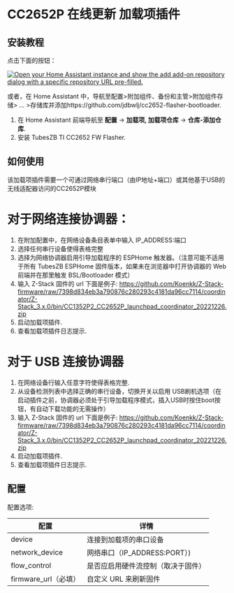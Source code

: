 # CC2652P 在线更新 加载项插件

## 安装教程

点击下面的按钮：

[![Open your Home Assistant instance and show the add add-on repository dialog with a specific repository URL pre-filled.](https://my.home-assistant.io/badges/supervisor_add_addon_repository.svg)](https://my.home-assistant.io/redirect/supervisor_add_addon_repository/?repository_url=https://github.com/jdbwlj/cc2652-flasher-bootloader)

或者，在 Home Assistant 中，导航至配置>附加组件、备份和主管>附加组件存储> ... >存储库并添加https://github.com/jdbwlj/cc2652-flasher-bootloader.

1. 在 Home Assistant 前端导航至 **配置** -> **加载项, 加载项仓库** -> **仓库-添加仓库**.
2. 安装 TubesZB TI CC2652 FW Flasher.

## 如何使用

该加载项插件需要一个可通过网络串行端口（由IP地址+端口）或其他基于USB的无线适配器访问的CC2652P模块

# 对于网络连接协调器：
1. 在附加配置中，在网络设备条目表单中输入 IP_ADDRESS:端口
2. 选择任何串行设备使得表格完整
3. 选择为网络协调器启用引导加载程序的 ESPHome 触发器。（注意可能不适用于所有 TubesZB ESPHome 固件版本，如果未在浏览器中打开协调器的 Web 前端并在那里触发 BSL/Bootloader 模式）
4. 输入 Z-Stack 固件的 url 下面是例子:
   https://github.com/Koenkk/Z-Stack-firmware/raw/7398d834eb3a790876c280293c4181da96cc7114/coordinator/Z-Stack_3.x.0/bin/CC1352P2_CC2652P_launchpad_coordinator_20221226.zip
5. 启动加载项插件.
6. 查看加载项插件日志提示.

# 对于 USB 连接协调器
1. 在网络设备行输入任意字符使得表格完整.
2. 从设备检测列表中选择正确的串行设备，切换开关以启用 USB刷机选项（在启动插件之前，协调器必须处于引导加载程序模式，插入USB时按住boot按钮，有自动下载功能的无需操作）
3. 输入 Z-Stack 固件的 url 下面是例子:
   https://github.com/Koenkk/Z-Stack-firmware/raw/7398d834eb3a790876c280293c4181da96cc7114/coordinator/Z-Stack_3.x.0/bin/CC1352P2_CC2652P_launchpad_coordinator_20221226.zip
4. 启动加载项插件.
5. 查看加载项插件日志提示.






## 配置
配置选项:

| 配置             | 详情                                                    |
|---------------------------|------------------------------------------------------------------|
| device                    | 连接到加载项的串口设备       |
| network_device            | 网络串口（IP_ADDRESS:PORT）)                            |
| flow_control              | 是否应启用硬件流控制（取决于固件） |
| firmware_url（必填）  | 自定义 URL 来刷新固件                 |


